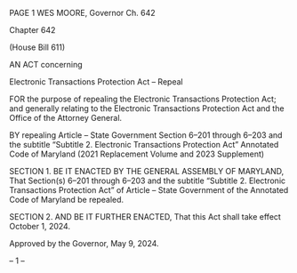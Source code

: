 PAGE 1
WES MOORE, Governor Ch. 642

Chapter 642

(House Bill 611)

AN ACT concerning

Electronic Transactions Protection Act – Repeal

FOR the purpose of repealing the Electronic Transactions Protection Act; and generally
relating to the Electronic Transactions Protection Act and the Office of the Attorney
General.

BY repealing
Article – State Government
Section 6–201 through 6–203 and the subtitle “Subtitle 2. Electronic Transactions
Protection Act”
Annotated Code of Maryland
(2021 Replacement Volume and 2023 Supplement)

SECTION 1. BE IT ENACTED BY THE GENERAL ASSEMBLY OF MARYLAND,
That Section(s) 6–201 through 6–203 and the subtitle “Subtitle 2. Electronic Transactions
Protection Act” of Article – State Government of the Annotated Code of Maryland be
repealed.

SECTION 2. AND BE IT FURTHER ENACTED, That this Act shall take effect
October 1, 2024.

Approved by the Governor, May 9, 2024.

– 1 –